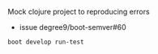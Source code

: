 Mock clojure project to reproducing errors


- issue degree9/boot-semver#60

```
boot develop run-test
```

